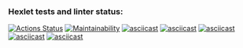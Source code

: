 ### Hexlet tests and linter status:
[![Actions Status](https://github.com/CherSula/python-project-49/actions/workflows/hexlet-check.yml/badge.svg)](https://github.com/CherSula/python-project-49/actions)
[![Maintainability](https://api.codeclimate.com/v1/badges/2b04efda0a71f803f611/maintainability)](https://codeclimate.com/github/CherSula/python-project-49/maintainability)
[![asciicast](https://asciinema.org/a/649988.svg)](https://asciinema.org/a/649988)
[![asciicast](https://asciinema.org/a/649989.svg)](https://asciinema.org/a/649989)
[![asciicast](https://asciinema.org/a/649990.svg)](https://asciinema.org/a/649990)
[![asciicast](https://asciinema.org/a/649991.svg)](https://asciinema.org/a/649991)
[![asciicast](https://asciinema.org/a/649992.svg)](https://asciinema.org/a/649992)